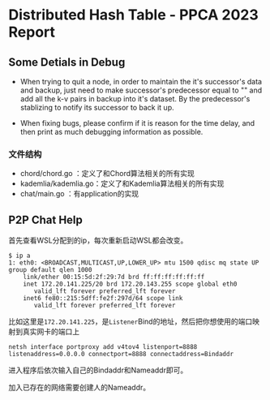 # Distributed Hash Table - PPCA 2023  Report

## Some Detials in Debug
* When trying to quit a node, in order to maintain the it's successor's data and backup, just need to make successor's predecessor equal to "" and add all the k-v pairs in backup into it's dataset. By the predecessor's stablizing to notify its successor to back it up.

* When fixing bugs, please confirm if it is reason for the time delay, and then print as much debugging information as possible.

### 文件结构

* chord/chord.go			：定义了和Chord算法相关的所有实现
* kademlia/kademlia.go：定义了和Kademlia算法相关的所有实现
* chat/main.go				 ：有application的实现

## P2P Chat Help

首先查看WSL分配到的ip，每次重新启动WSL都会改变。

```
$ ip a
1: eth0: <BROADCAST,MULTICAST,UP,LOWER_UP> mtu 1500 qdisc mq state UP group default qlen 1000
    link/ether 00:15:5d:2f:29:7d brd ff:ff:ff:ff:ff:ff
    inet 172.20.141.225/20 brd 172.20.143.255 scope global eth0
       valid_lft forever preferred_lft forever
    inet6 fe80::215:5dff:fe2f:297d/64 scope link
       valid_lft forever preferred_lft forever
```

比如这里是`172.20.141.225`，是`Listener`Bind的地址，然后把你想使用的端口映射到真实网卡的端口上

```
netsh interface portproxy add v4tov4 listenport=8888 listenaddress=0.0.0.0 connectport=8888 connectaddress=Bindaddr
```

进入程序后依次输入自己的Bindaddr和Nameaddr即可。

加入已存在的网络需要创建人的Nameaddr。